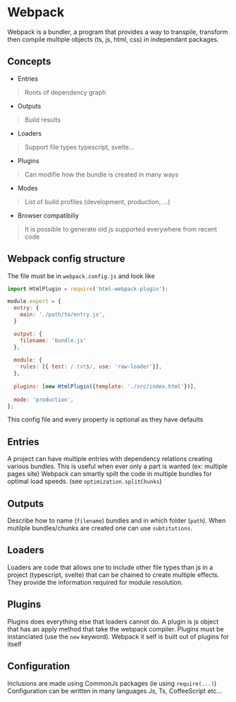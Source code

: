 # Webpack

Webpack is a bundler, a program that provides a way
to transpile, transform then compile multiple objects (ts, js, html, css)
in independant packages.

## Concepts

- Entries
> Roots of dependency graph

- Outputs
> Build results

- Loaders
> Support file types typescript, svelte...

- Plugins
> Can modifie how the bundle is created in many ways

- Modes
> List of build profiles (development, production, ...)

- Browser compatibiliy
> It is possible to generate old js supported everywhere from recent code


## Webpack config structure

The file must be in `webpack.config.js` and look like

```js
import HtmlPlugin = require('html-webpack-plugin');

module.export = {
  entry: {
    main: './path/to/entry.js',
  }

  output: {
    filename: 'bundle.js'
  },
  
  module: {
    rules: [{ test: /.txt$/, use: 'raw-loader'}],
  },
  
  plugins: [new HtmlPlugin({template: './src/index.html'})],
  
  mode: 'production',
};
```

This config file and every property is optional as they have defaults

## Entries

A project can have multiple entries with dependency relations creating various bundles.
This is useful when ever only a part is wanted (ex: multiple pages site)
Webpack can smartly spilt the code in multiple bundles for optimal load speeds.
(see `optimization.splitChunks`)

## Outputs

Describe how to name (`filename`) bundles and in which folder (`path`).
When mutilple bundles/chunks are created one can use `subtitutions`.

## Loaders

Loaders are code that allows one to include other file types than js in
a project (typescript, svelte) that can be chained to create multiple effects.
They provide the information required for module resolution.

## Plugins

Plugins does everything else that loaders cannot do.
A plugin is js object that has an apply method that take the webpack compiler.
Plugins must be instanciated (use the `new` keyword).
Webpack it self is built out of plugins for itself

## Configuration

Inclusions are made using CommonJs packages (ie using `require(...)`)
Configuration can be written in many languages Js, Ts, CoffeeScript etc...



